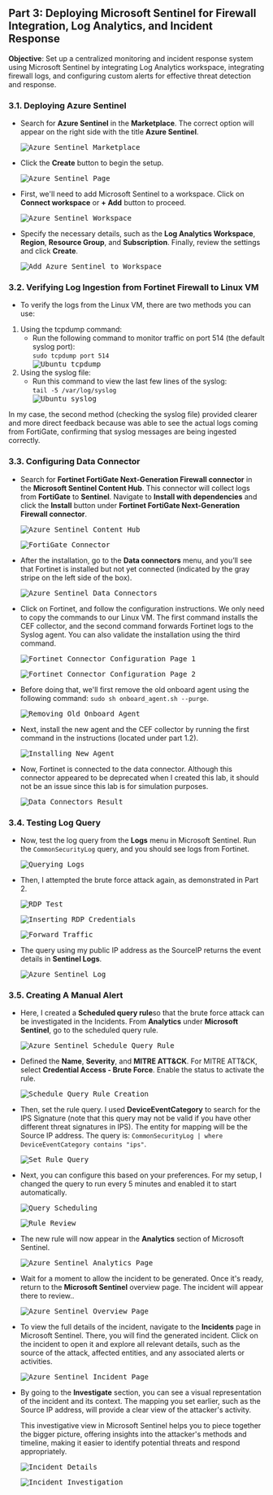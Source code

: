 ## Part 3: Deploying Microsoft Sentinel for Firewall Integration, Log Analytics, and Incident Response  
**Objective**: Set up a centralized monitoring and incident response system using Microsoft Sentinel by integrating Log Analytics workspace, integrating firewall logs, and configuring custom alerts for effective threat detection and response.  
### 3.1. Deploying Azure Sentinel  
  - Search for **Azure Sentinel** in the **Marketplace**. The correct option will appear on the right side with the title **Azure Sentinel**.  
      
    <kbd>![Azure Sentinel Marketplace](images/sentinel-marketplace.png)</kbd>  
    
  - Click the **Create** button to begin the setup.  
    
    <kbd>![Azure Sentinel Page](images/sentinel-page.png)</kbd>  
    
  - First, we'll need to add Microsoft Sentinel to a workspace. Click on **Connect workspace** or **+ Add** button to proceed.  
    
    <kbd>![Azure Sentinel Workspace](images/sentinel-workspace.png)</kbd>  
    
  - Specify the necessary details, such as the **Log Analytics Workspace**, **Region**, **Resource Group**, and **Subscription**. Finally, review the settings and click **Create**.  
    
    <kbd>![Add Azure Sentinel to Workspace](images/add-sentinel-to-workspace.png)</kbd>   

### 3.2. Verifying Log Ingestion from Fortinet Firewall to Linux VM  
  - To verify the logs from the Linux VM, there are two methods you can use:  
  1. Using the tcpdump command:
     - Run the following command to monitor traffic on port 514 (the default syslog port):  
       `sudo tcpdump port 514`  
       <kbd>![Ubuntu tcpdump](images/ubuntu-tcpdump.png)</kbd>  
  2. Using the syslog file:
     - Run this command to view the last few lines of the syslog:  
       `tail -5 /var/log/syslog`      
       <kbd>![Ubuntu syslog](images/ubuntu-syslog.png)</kbd>  
    
In my case, the second method (checking the syslog file) provided clearer and more direct feedback because was able to see the actual logs coming from FortiGate, confirming that syslog messages are being ingested correctly.  

### 3.3. Configuring Data Connector  
  - Search for **Fortinet FortiGate Next-Generation Firewall connector** in the **Microsoft Sentinel Content Hub**. This connector will collect logs from **FortiGate** to **Sentinel**. Navigate to **Install with dependencies** and click the **Install** button under **Fortinet FortiGate Next-Generation Firewall connector**.  
      
    <kbd>![Azure Sentinel Content Hub](images/sentinel-contenthub.png)</kbd>  

    <kbd>![FortiGate Connector](images/fortigate-connector.png)</kbd>  
    
  - After the installation, go to the **Data connectors** menu, and you’ll see that Fortinet is installed but not yet connected (indicated by the gray stripe on the left side of the box).  
    
    <kbd>![Azure Sentinel Data Connectors](images/data-connectors.png)</kbd>  
    
  - Click on Fortinet, and follow the configuration instructions. We only need to copy the commands to our Linux VM. The first command installs the CEF collector, and the second command forwards Fortinet logs to the Syslog agent. You can also validate the installation using the third command.  
    
    <kbd>![Fortinet Connector Configuration Page 1](images/fortinet-configuration-1.png)</kbd>  

    <kbd>![Fortinet Connector Configuration Page 2](images/fortinet-configuration-2.png)</kbd>  
    
  - Before doing that, we'll first remove the old onboard agent using the following command: `sudo sh onboard_agent.sh --purge`.  
    
    <kbd>![Removing Old Onboard Agent](images/removing-agent.png)</kbd>  
    
  - Next, install the new agent and the CEF collector by running the first command in the instructions (located under part 1.2).  
    
    <kbd>![Installing New Agent](images/install-new-agent.png)</kbd>  
    
  - Now, Fortinet is connected to the data connector. Although this connector appeared to be deprecated when I created this lab, it should not be an issue since this lab is for simulation purposes.  
    
    <kbd>![Data Connectors Result](images/data-connectors-result.png)</kbd>  

### 3.4. Testing Log Query  
  - Now, test the log query from the **Logs** menu in Microsoft Sentinel. Run the `CommonSecurityLog` query, and you should see logs from Fortinet.  
      
    <kbd>![Querying Logs](images/logs-query.png)</kbd>  
    
  - Then, I attempted the brute force attack again, as demonstrated in Part 2.  
      
    <kbd>![RDP Test](images/rdp-test.png)</kbd>  
    
    <kbd>![Inserting RDP Credentials](images/rdp-creds.png)</kbd>  

    <kbd>![Forward Traffic](images/forward-traffic.png)</kbd>  
    
  - The query using my public IP address as the SourceIP returns the event details in **Sentinel Logs**.  
      
    <kbd>![Azure Sentinel Log](images/sentinel-log.png)</kbd>  
    
### 3.5. Creating A Manual Alert  
  - Here, I created a **Scheduled query rule**so that the brute force attack can be investigated in the Incidents. From **Analytics** under **Microsoft Sentinel**, go to the scheduled query rule.  
      
    <kbd>![Azure Sentinel Schedule Query Rule](images/sentinel-sched-rule.png)</kbd>  
    
  - Defined the **Name**, **Severity**, and **MITRE ATT&CK**. For MITRE ATT&CK, select **Credential Access - Brute Force**. Enable the status to activate the rule.  
      
    <kbd>![Schedule Query Rule Creation](images/sched-rule-creation.png)</kbd>  
    
  - Then, set the rule query. I used **DeviceEventCategory** to search for the IPS Signature (note that this query may not be valid if you have other different threat signatures in IPS). The entity for mapping will be the Source IP address. The query is: `CommonSecurityLog | where DeviceEventCategory contains "ips"`.  
      
    <kbd>![Set Rule Query](images/rule-query.png)</kbd>  
    
  - Next, you can configure this based on your preferences. For my setup, I changed the query to run every 5 minutes and enabled it to start automatically.  
      
    <kbd>![Query Scheduling](images/query-sched.png)</kbd>  

    <kbd>![Rule Review](images/rule-review.png)</kbd>  
    
  - The new rule will now appear in the **Analytics** section of Microsoft Sentinel.  
      
    <kbd>![Azure Sentinel Analytics Page](images/sentinel-analytics.png)</kbd>  
    
  - Wait for a moment to allow the incident to be generated. Once it's ready, return to the **Microsoft Sentinel** overview page. The incident will appear there to review..  
      
    <kbd>![Azure Sentinel Overview Page](images/sentinel-overview.png)</kbd>  
    
  - To view the full details of the incident, navigate to the **Incidents** page in Microsoft Sentinel. There, you will find the generated incident. Click on the incident to open it and explore all relevant details, such as the source of the attack, affected entities, and any associated alerts or activities.  
      
    <kbd>![Azure Sentinel Incident Page](images/sentinel-incident.png)</kbd>  
    
  - By going to the **Investigate** section, you can see a visual representation of the incident and its context. The mapping you set earlier, such as the Source IP address, will provide a clear view of the attacker's activity.
    
    This investigative view in Microsoft Sentinel helps you to piece together the bigger picture, offering insights into the attacker's methods and timeline, making it easier to identify potential threats and respond appropriately.  
      
    <kbd>![Incident Details](images/incident-details.png)</kbd>  

    <kbd>![Incident Investigation](images/incident-investigation.png)</kbd>  
